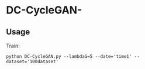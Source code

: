# DC-CycleGAN-

## Usage
Train:
```
python DC-CycleGAN.py --lambdaG=5 --date='time1' --dataset='100dataset'
```
